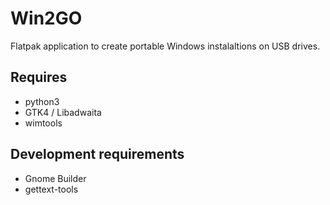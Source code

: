 # Win2GO

Flatpak application to create portable Windows instalaltions on USB drives.

## Requires
- python3
- GTK4 / Libadwaita
- wimtools

## Development requirements
- Gnome Builder
- gettext-tools